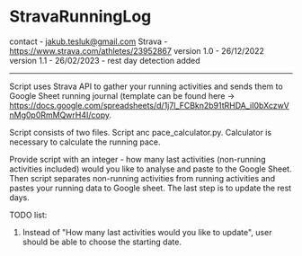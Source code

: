 # StravaRunningLog

contact - jakub.tesluk@gmail.com
Strava - https://www.strava.com/athletes/23952867
version 1.0 - 26/12/2022
version 1.1 - 26/02/2023 - rest day detection added
________________________
Script uses Strava API to gather your running activities and sends them to Google Sheet running journal (template can
be found here -> https://docs.google.com/spreadsheets/d/1j7l_FCBkn2b91tRHDA_iI0bXczwVnMg0p0RmMQwrH4I/copy.

Script consists of two files. Script anc pace_calculator.py. Calculator is necessary to calculate the running pace.

Provide script with an integer - how many last activities (non-running activities included) would you like to analyse
and paste to the Google Sheet. Then script separates non-running activities from running activities and pastes your
running data to Google sheet. The last step is to update the rest days.

TODO list:
1. Instead of "How many last activities would you like to update", user should be able to choose the starting date.
